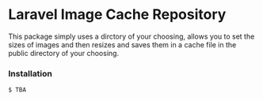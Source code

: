 # Laravel Image Cache Repository

This package simply uses a dirctory of your choosing, allows you to set the sizes of images and then resizes and saves them in a cache file in the public directory of your choosing.

### Installation

```sh
$ TBA
```

